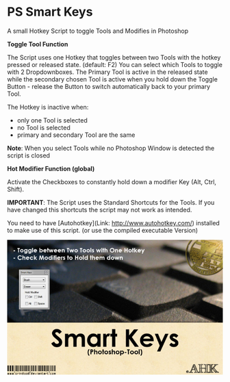 # PS Smart Keys

A small Hotkey Script to toggle Tools and Modifies in Photoshop

**Toggle Tool Function**


The Script uses one Hotkey that toggles between two Tools with the hotkey pressed or released state. (default: F2)
You can select which Tools to toggle with 2 Dropdownboxes. The Primary Tool is active in the released state while the secondary chosen Tool is active when you hold down the Toggle Button - release the Button to switch automatically back to your primary Tool.

The Hotkey is inactive when:

- only one Tool is selected
- no Tool is selected
- primary and secondary Tool are the same

**Note**: When you select Tools while no Photoshop Window is detected the script is closed


**Hot Modifier Function (global)**

Activate the Checkboxes to constantly hold down a modifier Key (Alt, Ctrl, Shift).



**IMPORTANT**: The Script uses the Standard Shortcuts for the Tools. If you have changed this shortcuts the script may not work as intended.

You need to have [Autohotkey](Link: http://www.autohotkey.com/) installed to make use of this script. (or use the compiled executable Version)

![SmartKeys](https://github.com/vascoalexander/ps-smart-keys/blob/master/cover.jpg "Smart Keys Cover")
